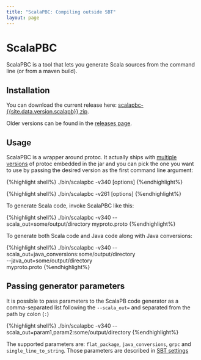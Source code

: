 ```yaml
---
title: "ScalaPBC: Compiling outside SBT"
layout: page
---
```


# ScalaPBC

ScalaPBC is a tool that lets you generate Scala sources from the command line (or from a maven build).

## Installation

You can download the current release here: [scalapbc-{{site.data.version.scalapb}},zip](https://github.com/scalapb/ScalaPB/releases/download/v{{site.data.version.scalapb}}/scalapbc-{{site.data.version.scalapb}}.zip).

Older versions can be found in the [releases page](https://github.com/scalapb/ScalaPB/releases).

## Usage

ScalaPBC is a wrapper around protoc. It actually ships with [multiple
versions](https://github.com/os72/protoc-jar) of protoc embedded in the jar
and you can pick the one you want to use by passing the desired version as the
first command line argument:

{%highlight shell%}
./bin/scalapbc -v340 [options]
{%endhighlight%}

{%highlight shell%}
./bin/scalapbc -v261 [options]
{%endhighlight%}

To generate Scala code, invoke ScalaPBC like this:

{%highlight shell%}
./bin/scalapbc -v340 --scala_out=some/output/directory myproto.proto
{%endhighlight%}

To generate both Scala code and Java code along with Java conversions:

{%highlight shell%}
./bin/scalapbc -v340 --scala_out=java_conversions:some/output/directory \
                     --java_out=some/output/directory \
                     myproto.proto
{%endhighlight%}

## Passing generator parameters

It is possible to pass parameters to the ScalaPB code generator as a
comma-separated list following the `--scala_out=` and separated from the path
by colon (`:`)

{%highlight shell%}
./bin/scalapbc -v340 --scala_out=param1,param2:some/output/directory
{%endhighlight%}

The supported parameters are: `flat_package`, `java_conversions`, `grpc` and
`single_line_to_string`. Those parameters are described in [SBT settings]({{site.baseurl}}/sbt-settings.html)
